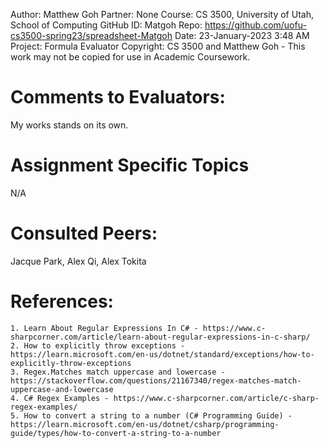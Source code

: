 ﻿Author:     Matthew Goh
Partner:    None
Course:     CS 3500, University of Utah, School of Computing
GitHub ID:  Matgoh
Repo:       https://github.com/uofu-cs3500-spring23/spreadsheet-Matgoh
Date:       23-January-2023 3:48 AM
Project:    Formula Evaluator
Copyright:  CS 3500 and Matthew Goh - This work may not be copied for use in Academic Coursework.

# Comments to Evaluators:
My works stands on its own.

# Assignment Specific Topics
N/A

# Consulted Peers:
Jacque Park, Alex Qi, Alex Tokita

# References:

	1. Learn About Regular Expressions In C# - https://www.c-sharpcorner.com/article/learn-about-regular-expressions-in-c-sharp/
	2. How to explicitly throw exceptions - https://learn.microsoft.com/en-us/dotnet/standard/exceptions/how-to-explicitly-throw-exceptions
	3. Regex.Matches match uppercase and lowercase - https://stackoverflow.com/questions/21167340/regex-matches-match-uppercase-and-lowercase
	4. C# Regex Examples - https://www.c-sharpcorner.com/article/c-sharp-regex-examples/
	5. How to convert a string to a number (C# Programming Guide) - https://learn.microsoft.com/en-us/dotnet/csharp/programming-guide/types/how-to-convert-a-string-to-a-number